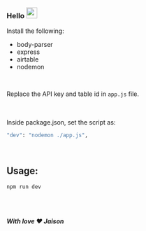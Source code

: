 ### Hello <img src="https://media.giphy.com/media/hvRJCLFzcasrR4ia7z/giphy.gif" width="25px">

Install the following:
<ul>
  <li>body-parser</li>
  <li>express</li>
  <li>airtable</li>
  <li>nodemon</li>
</ul>

</br>

Replace the API key and table id in ```app.js``` file.  
</br>
</br>

Inside package.json, set the script as:
```bash
"dev": "nodemon ./app.js",
```
</br>

## Usage:
```bash
npm run dev
```

</br></br>

<b><i>With love :heart: Jaison</i></b>
